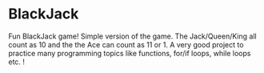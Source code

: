 # BlackJack
Fun BlackJack game! Simple version of the game. 
The Jack/Queen/King all count as 10 and the the Ace can count as 11 or 1.
A very good project to practice many programming topics like functions, for/if loops, while loops etc. !
